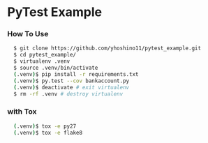 # PyTest Example

### How To Use
```sh
  $ git clone https://github.com/yhoshino11/pytest_example.git
  $ cd pytest_example/
  $ virtualenv .venv
  $ source .venv/bin/activate
  (.venv)$ pip install -r requirements.txt
  (.venv)$ py.test --cov bankaccount.py
  (.venv)$ deactivate # exit virtualenv
  $ rm -rf .venv # destroy virtualenv
```

### with Tox
```sh
  (.venv)$ tox -e py27
  (.venv)$ tox -e flake8
```
